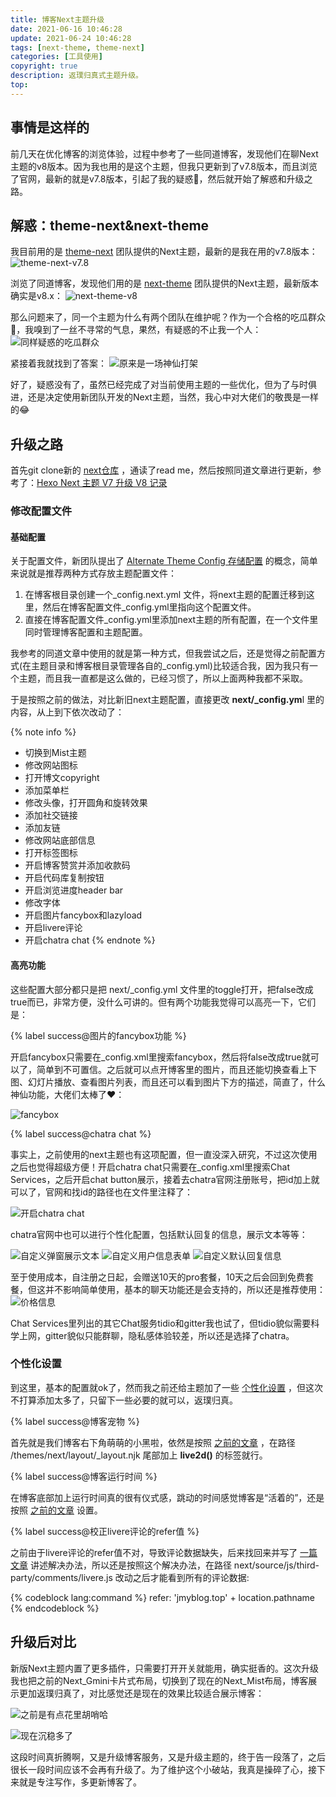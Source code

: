 ```yaml
---
title: 博客Next主题升级
date: 2021-06-16 10:46:28
update: 2021-06-24 10:46:28
tags: [next-theme, theme-next]
categories: [工具使用]
copyright: true
description: 返璞归真式主题升级。
top:
---
```


## 事情是这样的

前几天在优化博客的浏览体验，过程中参考了一些同道博客，发现他们在聊Next主题的v8版本。因为我也用的是这个主题，但我只更新到了v7.8版本，而且浏览了官网，最新的就是v7.8版本，引起了我的疑惑🤔，然后就开始了解惑和升级之路。

## 解惑：theme-next&next-theme

我目前用的是 [theme-next](https://github.com/theme-next/) 团队提供的Next主题，最新的是我在用的v7.8版本：
![theme-next-v7.8](https://i.loli.net/2021/06/25/h54FWYfywklibjV.png)

浏览了同道博客，发现他们用的是 [next-theme](https://github.com/next-theme) 团队提供的Next主题，最新版本确实是v8.x：
![next-theme-v8](https://i.loli.net/2021/06/25/lpjf4UEsiXhkW8M.png)

那么问题来了，同一个主题为什么有两个团队在维护呢？作为一个合格的吃瓜群众🍉，我嗅到了一丝不寻常的气息，果然，有疑惑的不止我一个人：
![同样疑惑的吃瓜群众](https://i.loli.net/2021/06/25/5fkAD2LBXtCyWux.png)

紧接着我就找到了答案：
![原来是一场神仙打架](https://i.loli.net/2021/06/25/oliLXKknhpUQG51.png)

好了，疑惑没有了，虽然已经完成了对当前使用主题的一些优化，但为了与时俱进，还是决定使用新团队开发的Next主题，当然，我心中对大佬们的敬畏是一样的😂

## 升级之路

首先git clone新的 [next仓库](https://github.com/next-theme/hexo-theme-next) ，通读了read me，然后按照同道文章进行更新，参考了：[Hexo Next 主题 V7 升级 V8 记录](https://asurada.zone/post/Update-Next-From-V7-To-V8/)

### 修改配置文件

#### 基础配置

关于配置文件，新团队提出了 [Alternate Theme Config 存储配置](https://hexo.io/docs/configuration.html#Alternate-Theme-Config) 的概念，简单来说就是推荐两种方式存放主题配置文件：

1. 在博客根目录创建一个_config.next.yml 文件，将next主题的配置迁移到这里，然后在博客配置文件_config.yml里指向这个配置文件。
2. 直接在博客配置文件_config.yml里添加next主题的所有配置，在一个文件里同时管理博客配置和主题配置。

我参考的同道文章中使用的就是第一种方式，但我尝试之后，还是觉得之前配置方式(在主题目录和博客根目录管理各自的_config.yml)比较适合我，因为我只有一个主题，而且我一直都是这么做的，已经习惯了，所以上面两种我都不采取。

于是按照之前的做法，对比新旧next主题配置，直接更改 **next/_config.ym**l 里的内容，从上到下依次改动了：

{% note info %}
- 切换到Mist主题
- 修改网站图标
- 打开博文copyright
- 添加菜单栏
- 修改头像，打开圆角和旋转效果
- 添加社交链接
- 添加友链
- 修改网站底部信息
- 打开标签图标
- 开启博客赞赏并添加收款码
- 开启代码库复制按钮
- 开启浏览进度header bar
- 修改字体
- 开启图片fancybox和lazyload
- 开启livere评论
- 开启chatra chat
{% endnote %}

#### 高亮功能

这些配置大部分都只是把 next/_config.yml 文件里的toggle打开，把false改成true而已，非常方便，没什么可讲的。但有两个功能我觉得可以高亮一下，它们是：

{% label success@图片的fancybox功能 %}

开启fancybox只需要在_config.xml里搜索fancybox，然后将false改成true就可以了，简单到不可置信。之后就可以点开博客里的图片，而且还能切换查看上下图、幻灯片播放、查看图片列表，而且还可以看到图片下方的描述，简直了，什么神仙功能，大佬们太棒了❤️：

![fancybox](https://i.loli.net/2021/06/25/iMc3p7a8WSoGsdQ.png)

{% label success@chatra chat %}

事实上，之前使用的next主题也有这项配置，但一直没深入研究，不过这次使用之后也觉得超级方便！开启chatra chat只需要在_config.xml里搜索Chat Services，之后开启chat button展示，接着去chatra官网注册账号，把id加上就可以了，官网和找id的路径也在文件里注释了：

![开启chatra chat](https://i.loli.net/2021/06/25/yVWdFzJloPquMt9.png)

chatra官网中也可以进行个性化配置，包括默认回复的信息，展示文本等等：

![自定义弹窗展示文本](https://i.loli.net/2021/06/25/ikAVf1JdjSrOxYs.png)
![自定义用户信息表单](https://i.loli.net/2021/06/25/J1F2fexgbtGrQ8I.png)
![自定义默认回复信息](https://i.loli.net/2021/06/25/ykLIPbEMOqUQT3s.png)

至于使用成本，自注册之日起，会赠送10天的pro套餐，10天之后会回到免费套餐，但这并不影响简单使用，基本的聊天功能还是会支持的，所以还是推荐使用：
![价格信息](https://i.loli.net/2021/06/25/K7Sug1ksNRw8WyM.png)

Chat Services里列出的其它Chat服务tidio和gitter我也试了，但tidio貌似需要科学上网，gitter貌似只能群聊，隐私感体验较差，所以还是选择了chatra。

### 个性化设置

到这里，基本的配置就ok了，然而我之前还给主题加了一些 [个性化设置](https://jmyblog.top/BlogUpdateNote/?highlight=%E5%8D%87%E7%BA%A7#%E4%B8%AA%E6%80%A7%E5%8C%96%E8%AE%BE%E7%BD%AE) ，但这次不打算添加太多了，只留下一些必要的就可以，返璞归真。

{% label success@博客宠物 %}

首先就是我们博客右下角萌萌的小黑啦，依然是按照 [之前的文章](https://jmyblog.top/BlogUpdateNote/?highlight=%E5%8D%87%E7%BA%A7#%E5%8D%9A%E5%AE%A2%E5%AE%A0%E7%89%A9) ，在路径 /themes/next/layout/_layout.njk 尾部加上 **live2d()** 的标签就行。

{% label success@博客运行时间 %}

在博客底部加上运行时间真的很有仪式感，跳动的时间感觉博客是“活着的”，还是按照 [之前的文章](https://jmyblog.top/BlogUpdateNote/?highlight=%E5%8D%87%E7%BA%A7#%E7%BD%91%E7%AB%99%E5%BA%95%E9%83%A8%E8%BF%90%E8%A1%8C%E6%97%B6%E9%97%B4) 设置。

{% label success@校正livere评论的refer值 %}

之前由于livere评论的refer值不对，导致评论数据缺失，后来找回来并写了 [一篇文章](https://jmyblog.top/comments-comeback/) 讲述解决办法，所以还是按照这个解决办法，在路径 next/source/js/third-party/comments/livere.js 改动之后才能看到所有的评论数据:

{% codeblock lang:command %}
refer: 'jmyblog.top' + location.pathname
{% endcodeblock %}

## 升级后对比

新版Next主题内置了更多插件，只需要打开开关就能用，确实挺香的。这次升级我也把之前的Next_Gmini卡片式布局，切换到了现在的Next_Mist布局，博客展示更加返璞归真了，对比感觉还是现在的效果比较适合展示博客：

![之前是有点花里胡哨哈](https://i.loli.net/2021/06/24/ibkeCQwLaV9xsXd.jpg)

![现在沉稳多了](https://i.loli.net/2021/06/24/cHQjPZJUMAq5fta.png)

这段时间真折腾啊，又是升级博客服务，又是升级主题的，终于告一段落了，之后很长一段时间应该不会再有升级了。为了维护这个小破站，我真是操碎了心，接下来就是专注写作，多更新博客了。